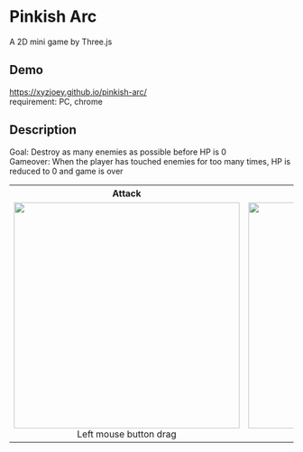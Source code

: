 # Pinkish Arc
A 2D mini game by Three.js

## Demo
https://xyzjoey.github.io/pinkish-arc/ </br>
requirement: PC, chrome

## Description
Goal: Destroy as many enemies as possible before HP is 0 <br/>
Gameover: When the player has touched enemies for too many times, HP is reduced to 0 and game is over

<table>
<tr>
<th>Attack</th>
<th>Just Guard</th>
</tr>
<tr>
<td align="center"><img src="screenshot\attack.gif" height="400"><br/>Left mouse button drag</td>
<td align="center"><img src="screenshot\guard.gif" height="400"><br/>Right click</td>
</tr>
</table>
